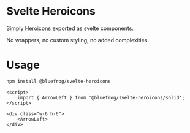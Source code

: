 # Svelte Heroicons

Simply [Heroicons](https://github.com/tailwindlabs/heroicons) exported as svelte components.

No wrappers, no custom styling, no added complexities.

# Usage

```bash
npm install @bluefrog/svelte-heroicons
```

```svelte
<script>
	import { ArrowLeft } from '@bluefrog/svelte-heroicons/solid';
</script>

<div class="w-6 h-6">
	<ArrowLeft>
</div>
```
